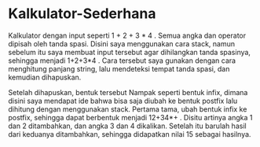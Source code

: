# Kalkulator-Sederhana

Kalkulator dengan input seperti 1 + 2 + 3 * 4 . Semua angka dan operator dipisah oleh tanda spasi. Disini saya menggunakan 
cara stack, namun sebelum itu saya membuat input tersebut agar dihilangkan tanda spasinya, 
sehingga menjadi 1+2+3*4 . Cara tersebut saya gunakan dengan cara menghitung panjang 
string, lalu mendeteksi tempat tanda spasi, dan kemudian dihapuskan. 

 Setelah dihapuskan, bentuk tersebut Nampak seperti bentuk infix, dimana disini saya 
mendapat ide bahwa bisa saja diubah ke bentuk postfix lalu dihitung dengan menggunakan 
stack. Pertama tama, ubah bentuk infix ke postfix, sehingga dapat berbentuk menjadi 
12+34*+ . Disitu artinya angka 1 dan 2 ditambahkan, dan angka 3 dan 4 dikalikan. 
Setelah itu barulah hasil dari keduanya ditambahkan, sehingga didapatkan nilai 15 sebagai 
hasilnya. 
